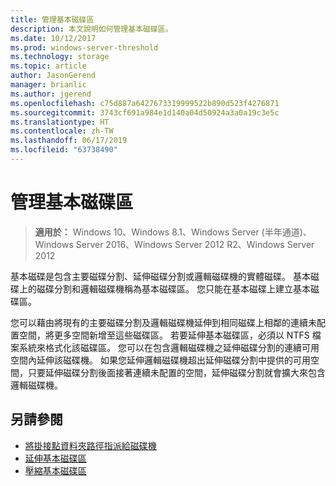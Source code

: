 ```yaml
---
title: 管理基本磁碟區
description: 本文說明如何管理基本磁碟區。
ms.date: 10/12/2017
ms.prod: windows-server-threshold
ms.technology: storage
ms.topic: article
author: JasonGerend
manager: brianlic
ms.author: jgerend
ms.openlocfilehash: c75d887a6427673319999522b890d523f4276871
ms.sourcegitcommit: 3743cf691a984e1d140a04d50924a3a0a19c3e5c
ms.translationtype: HT
ms.contentlocale: zh-TW
ms.lasthandoff: 06/17/2019
ms.locfileid: "63738490"
---
```

# <a name="manage-basic-volumes"></a>管理基本磁碟區

> **適用於：** Windows 10、Windows 8.1、Windows Server (半年通道)、Windows Server 2016、Windows Server 2012 R2、Windows Server 2012

基本磁碟是包含主要磁碟分割、延伸磁碟分割或邏輯磁碟機的實體磁碟。 基本磁碟上的磁碟分割和邏輯磁碟機稱為基本磁碟區。 您只能在基本磁碟上建立基本磁碟區。

您可以藉由將現有的主要磁碟分割及邏輯磁碟機延伸到相同磁碟上相鄰的連續未配置空間，將更多空間新增至這些磁碟區。 若要延伸基本磁碟區，必須以 NTFS 檔案系統來格式化該磁碟區。 您可以在包含邏輯磁碟機之延伸磁碟分割的連續可用空間內延伸該磁碟機。 如果您延伸邏輯磁碟機超出延伸磁碟分割中提供的可用空間，只要延伸磁碟分割後面接著連續未配置的空間，延伸磁碟分割就會擴大來包含邏輯磁碟機。

## <a name="see-also"></a>另請參閱

-   [將掛接點資料夾路徑指派給磁碟機](assign-a-mount-point-folder-path-to-a-drive.md)
-   [延伸基本磁碟區](extend-a-basic-volume.md)
-   [壓縮基本磁碟區](shrink-a-basic-volume.md)